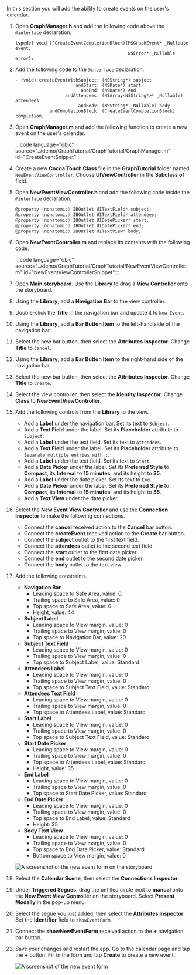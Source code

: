<!-- markdownlint-disable MD002 MD041 -->

In this section you will add the ability to create events on the user's calendar.

1. Open **GraphManager.h** and add the following code above the `@interface` declaration.

    ```objc
    typedef void (^CreateEventCompletionBlock)(MSGraphEvent* _Nullable event,
                                               NSError* _Nullable error);
    ```

1. Add the following code to the `@interface` declaration.

    ```objc
    - (void) createEventWithSubject: (NSString*) subject
                           andStart: (NSDate*) start
                             andEnd: (NSDate*) end
                       andAttendees: (NSArray<NSString*>* _Nullable) attendees
                            andBody: (NSString* _Nullable) body
                 andCompletionBlock: (CreateEventCompletionBlock) completion;
    ```

1. Open **GraphManager.m** and add the following function to create a new event on the user's calendar.

    :::code language="objc" source="../demo/GraphTutorial/GraphTutorial/GraphManager.m" id="CreateEventSnippet":::

1. Create a new **Cocoa Touch Class** file in the **GraphTutorial** folder named `NewEventViewController`. Choose **UIViewController** in the **Subclass of** field.
1. Open **NewEventViewController.h** and add the following code inside the `@interface` declaration.

    ```objectivec
    @property (nonatomic) IBOutlet UITextField* subject;
    @property (nonatomic) IBOutlet UITextField* attendees;
    @property (nonatomic) IBOutlet UIDatePicker* start;
    @property (nonatomic) IBOutlet UIDatePicker* end;
    @property (nonatomic) IBOutlet UITextView* body;
    ```

1. Open **NewEventController.m** and replace its contents with the following code.

    :::code language="objc" source="../demo/GraphTutorial/GraphTutorial/NewEventViewController.m" id="NewEventViewControllerSnippet":::

1. Open **Main.storyboard**. Use the **Library** to drag a **View Controller** onto the storyboard.
1. Using the **Library**, add a **Navigation Bar** to the view controller.
1. Double-click the **Title** in the navigation bar and update it to `New Event`.
1. Using the **Library**, add a **Bar Button Item** to the left-hand side of the navigation bar.
1. Select the new bar button, then select the **Attributes Inspector**. Change **Title** to `Cancel`.
1. Using the **Library**, add a **Bar Button Item** to the right-hand side of the navigation bar.
1. Select the new bar button, then select the **Attributes Inspector**. Change **Title** to `Create`.
1. Select the view controller, then select the **Identity Inspector**. Change **Class** to **NewEventViewController**.
1. Add the following controls from the **Library** to the view.

    - Add a **Label** under the navigation bar. Set its text to `Subject`.
    - Add a **Text Field** under the label. Set its **Placeholder** attribute to `Subject`.
    - Add a **Label** under the text field. Set its text to `Attendees`.
    - Add a **Text Field** under the label. Set its **Placeholder** attribute to `Separate multiple entries with ;`.
    - Add a **Label** under the text field. Set its text to `Start`.
    - Add a **Date Picker** under the label. Set its **Preferred Style** to **Compact**, its **Interval** to **15 minutes**, and its height to **35**.
    - Add a **Label** under the date picker. Set its text to `End`.
    - Add a **Date Picker** under the label. Set its **Preferred Style** to **Compact**, its **Interval** to **15 minutes**, and its height to **35**.
    - Add a **Text View** under the date picker.

1. Select the **New Event View Controller** and use the **Connection Inspector** to make the following connections.

    - Connect the **cancel** received action to the **Cancel** bar button.
    - Connect the **createEvent** received action to the **Create** bar button.
    - Connect the **subject** outlet to the first text field.
    - Connect the **attendees** outlet to the second text field.
    - Connect the **start** outlet to the first date picker.
    - Connect the **end** outlet to the second date picker.
    - Connect the **body** outlet to the text view.

1. Add the following constraints.

    - **Navigation Bar**
        - Leading space to Safe Area, value: 0
        - Trailing space to Safe Area, value: 0
        - Top space to Safe Area, value: 0
        - Height, value: 44
    - **Subject Label**
        - Leading space to View margin, value: 0
        - Trailing space to View margin, value: 0
        - Top space to Navigation Bar, value: 20
    - **Subject Text Field**
        - Leading space to View margin, value: 0
        - Trailing space to View margin, value: 0
        - Top space to Subject Label, value: Standard
    - **Attendees Label**
        - Leading space to View margin, value: 0
        - Trailing space to View margin, value: 0
        - Top space to Subject Text Field, value: Standard
    - **Attendees Text Field**
        - Leading space to View margin, value: 0
        - Trailing space to View margin, value: 0
        - Top space to Attendees Label, value: Standard
    - **Start Label**
        - Leading space to View margin, value: 0
        - Trailing space to View margin, value: 0
        - Top space to Subject Text Field, value: Standard
    - **Start Date Picker**
        - Leading space to View margin, value: 0
        - Trailing space to View margin, value: 0
        - Top space to Attendees Label, value: Standard
        - Height, value: 35
    - **End Label**
        - Leading space to View margin, value: 0
        - Trailing space to View margin, value: 0
        - Top space to Start Date Picker, value: Standard
    - **End Date Picker**
        - Leading space to View margin, value: 0
        - Trailing space to View margin, value: 0
        - Top space to End Label, value: Standard
        - Height: 35
    - **Body Text View**
        - Leading space to View margin, value: 0
        - Trailing space to View margin, value: 0
        - Top space to End Date Picker, value: Standard
        - Bottom space to View margin, value: 0

    ![A screenshot of the new event form on the storyboard](images/new-event-form.png)

1. Select the **Calendar Scene**, then select the **Connections Inspector**.
1. Under **Triggered Segues**, drag the unfilled circle next to **manual** onto the **New Event View Controller** on the storyboard. Select **Present Modally** in the pop-up menu.
1. Select the segue you just added, then select the **Attributes Inspector**. Set the **Identifier** field to `showEventForm`.
1. Connect the **showNewEventForm** received action to the **+** navigation bar button.
1. Save your changes and restart the app. Go to the calendar page and tap the **+** button. Fill in the form and tap **Create** to create a new event.

    ![A screenshot of the new event form](images/create-event.png)
